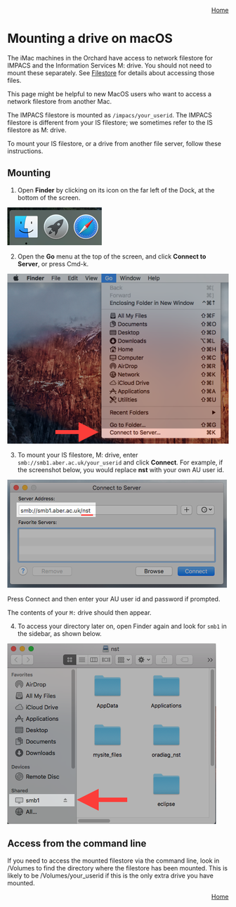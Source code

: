  <p align="right">
<a href="../README.md">Home</a>
</p>

# Mounting a drive on macOS
The iMac machines in the Orchard have access to network filestore for IMPACS and the Information Services M: drive. You should not need to mount these separately. See [Filestore](filestore.md) for details about accessing those files. 

This page might be helpful to new MacOS users who want to access a network filestore from another Mac. 

The IMPACS filestore is mounted as `/impacs/your_userid`. The IMPACS filestore is different from your IS filestore; we sometimes refer to the IS filestore as M: drive. 

To mount your IS filestore, or a drive from another file server, follow these instructions. 

## Mounting 
1. Open **Finder** by clicking on its icon on the far left of the
Dock, at the bottom of the screen.
 
  ![Dock](images/mdrive-1.png)
  
2. Open the **Go** menu at the top of the screen, and click **Connect
to Server**, or press Cmd-k. 

  ![Go Menu Dropdown](images/mdrive-2.png)

3. To mount your IS filestore, M: drive, enter `smb://smb1.aber.ac.uk/your_userid` and click **Connect**.  For example, if the screenshot below, you would replace **nst** with your own AU user id.  

  ![Prompt for mounting a drive](images/mdrive-3.png)
  
Press Connect and then enter your AU user id and password if prompted. 

The contents of your `M:` drive should then appear.


4. To access your directory later on, open Finder again and look for
`smb1` in the sidebar, as shown below. 

  ![Finder side menu](images/mdrive-4.png)
    
  
## Access from the command line
If you need to access the mounted filestore via the command line, look in /Volumes to find the directory where the filestore has been mounted. This is likely to be /Volumes/your_userid if this is the only extra drive you have mounted. 
  
<p align="right">
<a href="../README.md">Home</a>
</p>